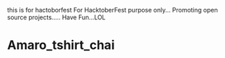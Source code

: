 
this is for hactoborfest
For HacktoberFest purpose only...
Promoting open source projects.....
Have Fun...LOL
# Amaro_tshirt_chai

